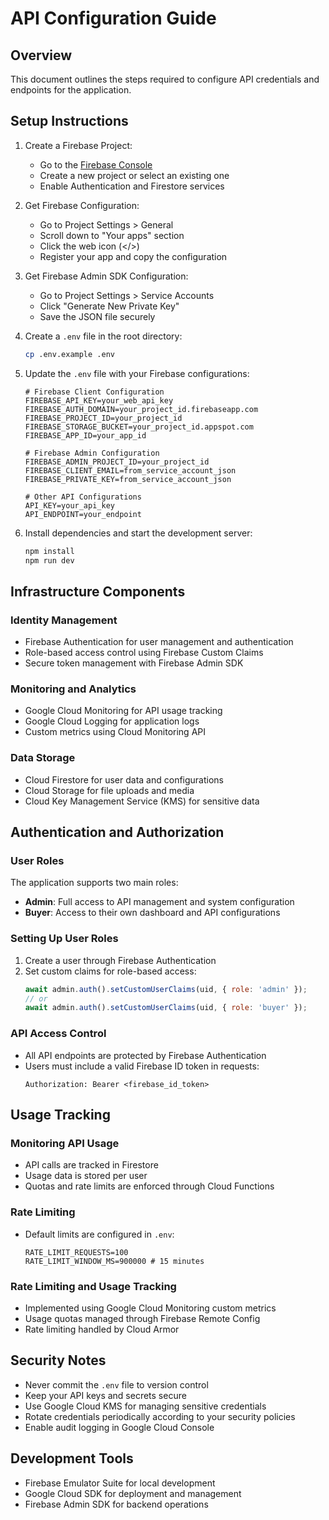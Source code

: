 # API Configuration Guide

## Overview
This document outlines the steps required to configure API credentials and endpoints for the application.

## Setup Instructions

1. Create a Firebase Project:
   - Go to the [Firebase Console](https://console.firebase.google.com/)
   - Create a new project or select an existing one
   - Enable Authentication and Firestore services

2. Get Firebase Configuration:
   - Go to Project Settings > General
   - Scroll down to "Your apps" section
   - Click the web icon (</>)
   - Register your app and copy the configuration

3. Get Firebase Admin SDK Configuration:
   - Go to Project Settings > Service Accounts
   - Click "Generate New Private Key"
   - Save the JSON file securely

4. Create a `.env` file in the root directory:
   ```bash
   cp .env.example .env
   ```

5. Update the `.env` file with your Firebase configurations:
   ```env
   # Firebase Client Configuration
   FIREBASE_API_KEY=your_web_api_key
   FIREBASE_AUTH_DOMAIN=your_project_id.firebaseapp.com
   FIREBASE_PROJECT_ID=your_project_id
   FIREBASE_STORAGE_BUCKET=your_project_id.appspot.com
   FIREBASE_APP_ID=your_app_id

   # Firebase Admin Configuration
   FIREBASE_ADMIN_PROJECT_ID=your_project_id
   FIREBASE_CLIENT_EMAIL=from_service_account_json
   FIREBASE_PRIVATE_KEY=from_service_account_json

   # Other API Configurations
   API_KEY=your_api_key
   API_ENDPOINT=your_endpoint
   ```

6. Install dependencies and start the development server:
   ```bash
   npm install
   npm run dev
   ```

## Infrastructure Components

### Identity Management
- Firebase Authentication for user management and authentication
- Role-based access control using Firebase Custom Claims
- Secure token management with Firebase Admin SDK

### Monitoring and Analytics
- Google Cloud Monitoring for API usage tracking
- Google Cloud Logging for application logs
- Custom metrics using Cloud Monitoring API

### Data Storage
- Cloud Firestore for user data and configurations
- Cloud Storage for file uploads and media
- Cloud Key Management Service (KMS) for sensitive data

## Authentication and Authorization

### User Roles
The application supports two main roles:
- **Admin**: Full access to API management and system configuration
- **Buyer**: Access to their own dashboard and API configurations

### Setting Up User Roles
1. Create a user through Firebase Authentication
2. Set custom claims for role-based access:
   ```javascript
   await admin.auth().setCustomUserClaims(uid, { role: 'admin' });
   // or
   await admin.auth().setCustomUserClaims(uid, { role: 'buyer' });
   ```

### API Access Control
- All API endpoints are protected by Firebase Authentication
- Users must include a valid Firebase ID token in requests:
  ```http
  Authorization: Bearer <firebase_id_token>
  ```

## Usage Tracking

### Monitoring API Usage
- API calls are tracked in Firestore
- Usage data is stored per user
- Quotas and rate limits are enforced through Cloud Functions

### Rate Limiting
- Default limits are configured in `.env`:
  ```env
  RATE_LIMIT_REQUESTS=100
  RATE_LIMIT_WINDOW_MS=900000 # 15 minutes
  ```

### Rate Limiting and Usage Tracking
- Implemented using Google Cloud Monitoring custom metrics
- Usage quotas managed through Firebase Remote Config
- Rate limiting handled by Cloud Armor

## Security Notes
- Never commit the `.env` file to version control
- Keep your API keys and secrets secure
- Use Google Cloud KMS for managing sensitive credentials
- Rotate credentials periodically according to your security policies
- Enable audit logging in Google Cloud Console

## Development Tools
- Firebase Emulator Suite for local development
- Google Cloud SDK for deployment and management
- Firebase Admin SDK for backend operations
